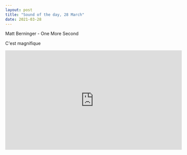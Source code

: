 ```yaml
---
layout: post
title: "Sound of the day, 28 March"
date: 2021-03-28
---
```

Matt Berninger - One More Second

C'est magnifique

<iframe width="560" height="315" src="https://www.youtube-nocookie.com/embed/jmGhtIOBlhI" title="YouTube video player" frameborder="0" allow="accelerometer; autoplay; clipboard-write; encrypted-media; gyroscope; picture-in-picture" allowfullscreen></iframe>
